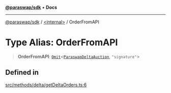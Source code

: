 [**@paraswap/sdk**](../../README.md) • **Docs**

***

[@paraswap/sdk](../../globals.md) / [\<internal\>](../README.md) / OrderFromAPI

# Type Alias: OrderFromAPI

> **OrderFromAPI**: [`Omit`](Omit.md)\<[`ParaswapDeltaAuction`](../../type-aliases/ParaswapDeltaAuction.md), `"signature"`\>

## Defined in

[src/methods/delta/getDeltaOrders.ts:6](https://github.com/paraswap/paraswap-sdk/blob/master/src/methods/delta/getDeltaOrders.ts#L6)
